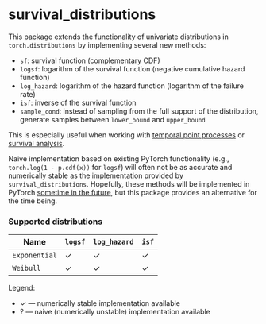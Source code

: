 # survival_distributions

This package extends the functionality of univariate distributions in `torch.distributions`
by implementing several new methods:
- `sf`: survival function (complementary CDF)
- `logsf`: logarithm of the survival function (negative cumulative hazard function)
- `log_hazard`: logarithm of the hazard function (logarithm of the failure rate)
- `isf`: inverse of the survival function
- `sample_cond`: instead of sampling from the full support of the distribution, 
generate samples between `lower_bound` and `upper_bound`
 
This is especially useful when working with
[temporal point processes](https://shchur.github.io/blog/2020/tpp1-conditional-intensity/)
or [survival analysis](https://en.wikipedia.org/wiki/Survival_analysis).

Naive implementation based on existing PyTorch functionality (e.g., 
`torch.log(1 - p.cdf(x))` for `logsf`) will often not be as accurate and numerically 
stable as the implementation provided by `survival_distributions`.
Hopefully, these methods will be implemented in PyTorch [sometime in the future](https://github.com/pytorch/pytorch/issues/52973), 
but this package provides an alternative for the time being.


### Supported distributions

| Name                      | `logsf`  | `log_hazard` | `isf`   |
|---------------------------|----------|--------------|---------|
| `Exponential`             | &check;  | &check;      | &check; |
| `Weibull`                 | &check;  | &check;      | &check; |

Legend:
- &check; — numerically stable implementation  available
- ? — naive (numerically unstable) implementation available 